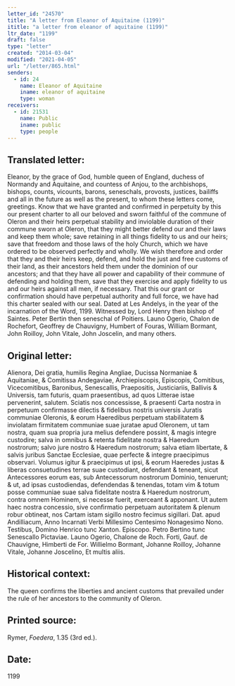 ```yaml
---
letter_id: "24570"
title: "A letter from Eleanor of Aquitaine (1199)"
ititle: "a letter from eleanor of aquitaine (1199)"
ltr_date: "1199"
draft: false
type: "letter"
created: "2014-03-04"
modified: "2021-04-05"
url: "/letter/865.html"
senders:
  - id: 24
    name: Eleanor of Aquitaine
    iname: eleanor of aquitaine
    type: woman
receivers:
  - id: 21531
    name: Public
    iname: public
    type: people
---
```

<h2> Translated letter:</h2>Eleanor, by the grace of God, humble queen of England, duchess of Normandy and Aquitaine, and countess of Anjou, to the archbishops, bishops, counts, vicounts, barons, seneschals, provosts, justices, bailiffs and all in the future as well as the present, to whom these letters come, greetings.
Know that we have granted and confirmed in perpetuity by this our present charter to all our beloved and sworn faithful of the commune of Oleron and their heirs perpetual stability and inviolable duration of their commune sworn at Oleron, that they might better defend our and their laws and keep them whole; save retaining in all things fidelity to us and our heirs; save that freedom and those laws of the holy Church, which we have ordered to be observed perfectly and wholly.
We wish therefore and order that they and their heirs keep, defend, and hold the just and free customs of their land, as their ancestors held them under the dominion of our ancestors; and that they have all power and capability of their commune of defending and holding them, save that they exercise and apply fidelity to us and our heirs against all men, if necessary.
That this our grant or confirmation should have perpetual authority and full force, we have had this charter sealed with our seal.
Dated at Les Andelys, in the year of the incarnation of the Word, 1199.
Witnessed by,
Lord Henry then bishop of Saintes.
Peter Bertin then seneschal of Poitiers.
Launo Ogerio,
Chalon de Rochefort,
Geoffrey de Chauvigny,
Humbert of Fouras,
William Bormant,
John Roilloy,
John Vitale,
John Joscelin,
and many others.
<h2 class="mt-4"> Original letter:</h2>Alienora, Dei gratia, humilis Regina Angliae, Ducissa Normaniae & Aquitaniae, & Comitissa Andegaviae, Archiepiscopis, Episcopis, Comitibus, Vicecomitibus, Baronibus, Senescallis, Praepositis, Justiciariis, Ballivis & Universis, tam futuris, quam praesentibus, ad quos Litterae istae pervenerint, salutem.
Sciatis nos concessisse, & praesenti Carta nostra in perpetuum confirmasse dilectis & fidelibus nostris universis Juratis communiae Oleronis, & eorum Haeredibus perpetuam stabilitatem & inviolatam firmitatem communiae suae juratae apud Oleronem, ut tam nostra, quam sua propria jura melius defendere possint, & magis integre custodire; salva in omnibus & retenta fidelitate nostra & Haeredum nostrorum; salvo jure nostro & Haeredum nostrorum; salva etiam libertate, & salvis juribus Sanctae Ecclesiae, quae perfecte & integre praecipimus observari.
Volumus igitur & praecipimus ut ipsi, & eorum Haeredes justas & liberas consuetudines terrae suae custodiant, defendant & teneant, sicut Antecessores eorum eas, sub Antecessorum nostrorum Dominio, tenuerunt; & ut, ad ipsas custodiendas, defendendas & tenendas, totam vim & totum posse communiae suae salva fidelitate nostra & Haeredum nostrorum, contra omnem Hominem, si necesse fuerit, exerceant & apponant.
Ut autem haec nostra concessio, sive confirmatio perpetuam autoritatem & plenum robur obtineat, nos Cartam istam sigillo nostro fecimus sigillari.
Dat. apud Andilliacum, Anno Incarnati Verbi Millesimo Centesimo Nonagesimo Nono.
Testibus,
Domino Henrico tunc Xanton. Episcopo.
Petro Bertino tunc Senescallo Pictaviae.
Launo Ogerio,
Chalone de Roch. Forti,
Gauf. de Chauvigne,
Himberti de For.
Willielmo Bormant,
Johanne Roilloy,
Johanne Vitale,
Johanne Joscelino,
Et multis aliis.
<h2 class="mt-4"> Historical context:</h2>The queen confirms the liberties and ancient customs that prevailed under the rule of her ancestors to the community of Oleron.
<h2 class="mt-4"> Printed source:</h2><p>Rymer, <em>Foedera</em>, 1.35 (3rd ed.).</p><h2 class="mt-4"> Date:</h2>1199